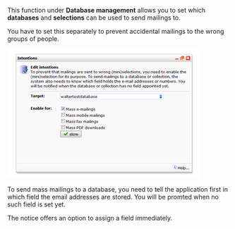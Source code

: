 This function under **Database management** allows you to set which
**databases** and **selections** can be used to send mailings to.

You have to set this separately to prevent accidental mailings to the
wrong groups of people.

![Database intentions](images/databaseintentions.png)

To send mass mailings to a database, you need to tell the application
first in which field the email addresses are stored. You will be promted
when no such field is set yet.

The notice offers an option to assign a field immediately.

